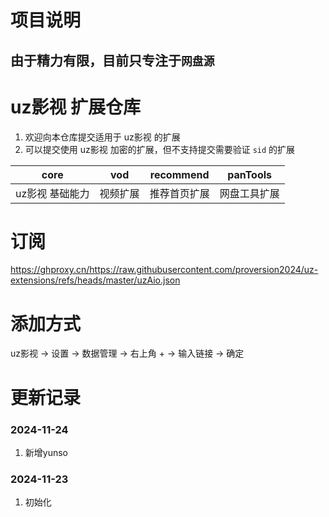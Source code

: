 # 项目说明
## 由于精力有限，目前只专注于`网盘源`


# uz影视 扩展仓库

1. 欢迎向本仓库提交适用于 uz影视 的扩展
2. 可以提交使用 uz影视 加密的扩展，但不支持提交需要验证 `sid` 的扩展

|       core       |   vod    |  recommend   |   panTools    |
| :--------------: | :------: | :----------: | :----------: |
| uz影视 基础能力 | 视频扩展 | 推荐首页扩展 | 网盘工具扩展 |


# 订阅

https://ghproxy.cn/https://raw.githubusercontent.com/proversion2024/uz-extensions/refs/heads/master/uzAio.json

# 添加方式

uz影视 -> 设置 -> 数据管理 -> 右上角 + -> 输入链接 -> 确定

# 更新记录
### 2024-11-24
1. 新增yunso

### 2024-11-23
1. 初始化
